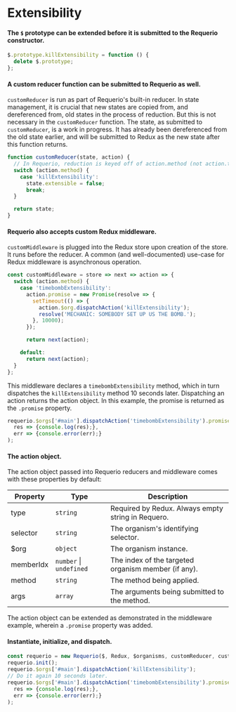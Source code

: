 # Extensibility

#### The `$` prototype can be extended before it is submitted to the Requerio constructor.

```javascript
$.prototype.killExtensibility = function () {
  delete $.prototype;
};
```

#### A custom reducer function can be submitted to Requerio as well.

`customReducer` is run as part of Requerio's built-in reducer. In state management, it is crucial that new states are 
copied from, and dereferenced from, old states in the process of reduction. But this is not necessary in the 
`customReducer` function. The state, as submitted to `customReducer`, is a work in progress. It has already been 
dereferenced from the old state earlier, and will be submitted to Redux as the new state after this function returns.

```javascript
function customReducer(state, action) {
  // In Requerio, reduction is keyed off of action.method (not action.type).
  switch (action.method) {
    case 'killExtensibility':
      state.extensible = false;
      break;
  }

  return state;
}
```

#### Requerio also accepts custom Redux middleware.

`customMiddleware` is plugged into the Redux store upon creation of the store. It runs before the reducer. A common (and 
well-documented) use-case for Redux middleware is asynchronous operation.

```javascript
const customMiddleware = store => next => action => {
  switch (action.method) {
    case 'timebombExtensibility':
      action.promise = new Promise(resolve => {
        setTimeout(() => {
          action.$org.dispatchAction('killExtensibility');
          resolve('MECHANIC: SOMEBODY SET UP US THE BOMB.');
        }, 10000);
      });

      return next(action);

    default:
      return next(action);
  }
};
```

This middleware declares a `timebombExtensibility` method, which in turn dispatches the `killExtensibility` method 10 
seconds later. Dispatching an action returns the action object. In this example, the promise is returned as the 
`.promise` property.

```javascript
requerio.$orgs['#main'].dispatchAction('timebombExtensibility').promise.then(
  res => {console.log(res);},
  err => {console.error(err);}
);

```

#### The action object.

The action object passed into Requerio reducers and middleware comes with these properties by default:

| Property | Type | Description |
| --- | --- | --- |
| type | `string` | Required by Redux. Always empty string in Requero. |
| selector | `string` | The organism's identifying selector. |
| $org | `object` | The organism instance. |
| memberIdx | `number` \| `undefined` | The index of the targeted organism member (if any). |
| method | `string` | The method being applied. |
| args | `array` | The arguments being submitted to the method. |

The action object can be extended as demonstrated in the middleware example, wherein a `.promise` property was added.

#### Instantiate, initialize, and dispatch.

```javascript
const requerio = new Requerio($, Redux, $organisms, customReducer, customMiddleware);
requerio.init();
requerio.$orgs['#main'].dispatchAction('killExtensibility');
// Do it again 10 seconds later.
requerio.$orgs['#main'].dispatchAction('timebombExtensibility').promise.then(
  res => {console.log(res);},
  err => {console.error(err);}
);
```
